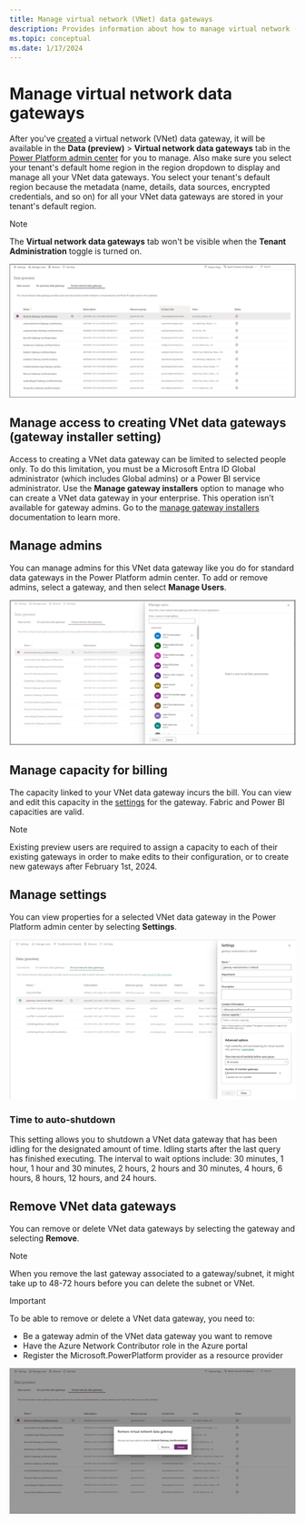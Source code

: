 ```yaml
---
title: Manage virtual network (VNet) data gateways
description: Provides information about how to manage virtual network (VNet) data gateways and remove them if necessary.
ms.topic: conceptual
ms.date: 1/17/2024
---
```


# Manage virtual network data gateways

After you've [created](create-data-gateways.md) a virtual network (VNet) data gateway, it will be available in the **Data (preview)** > **Virtual network data gateways** tab in the [Power Platform admin center](https://admin.powerplatform.microsoft.com) for you to manage. Also make sure you select your tenant's default home region in the region dropdown to display and manage all your VNet data gateways. You select your tenant's default region because the metadata (name, details, data sources, encrypted credentials, and so on) for all your VNet data gateways are stored in your tenant's default region.

> [!NOTE]
> The **Virtual network data gateways** tab won't be visible when the **Tenant Administration** toggle is turned on.

![Manage VNet data gateways.](media/manage-vnet-data-gateways.png)

## Manage access to creating VNet data gateways (gateway installer setting)

Access to creating a VNet data gateway can be limited to selected people only. To do this limitation, you must be a Microsoft Entra ID Global administrator (which includes Global admins) or a Power BI service administrator. Use the **Manage gateway installers** option to manage who can create a VNet data gateway in your enterprise. This operation isn’t available for gateway admins. Go to the [manage gateway installers](/power-platform/admin/onpremises-data-gateway-management#manage-gateway-installers) documentation to learn more.

## Manage admins

You can manage admins for this VNet data gateway like you do for standard data gateways in the Power Platform admin center. To add or remove admins, select a gateway, and then select **Manage Users**.

![Manage admins.](media/manage-admins.png)

## Manage capacity for billing

The capacity linked to your VNet data gateway incurs the bill. You can view and edit this capacity in the [settings](manage-data-gateways.md#manage-settings) for the gateway. Fabric and Power BI capacities are valid.

> [!NOTE]
> Existing preview users are required to assign a capacity to each of their existing gateways in order to make edits to their configuration, or to create new gateways after February 1st, 2024.

## Manage settings

You can view properties for a selected VNet data gateway in the Power Platform admin center by selecting **Settings**.

![Manage settings.](media/manage-settings.png)

### Time to auto-shutdown

This setting allows you to shutdown a VNet data gateway that has been idling for the designated amount of time. Idling starts after the last query has finished executing. The interval to wait options include: 30 minutes, 1 hour, 1 hour and 30 minutes, 2 hours, 2 hours and 30 minutes, 4 hours, 6 hours, 8 hours, 12 hours, and 24 hours.

## Remove VNet data gateways

You can remove or delete VNet data gateways by selecting the gateway and selecting **Remove**.

> [!NOTE]
> When you remove the last gateway associated to a gateway/subnet, it might take up to 48-72 hours before you can delete the subnet or VNet.

>[!Important]
> To be able to remove or delete a VNet data gateway, you need to:
>
> * Be a gateway admin of the VNet data gateway you want to remove
> * Have the Azure Network Contributor role in the Azure portal
> * Register the Microsoft.PowerPlatform provider as a resource provider

![Remove VNet data gateway.](media/remove-gateway.png)
